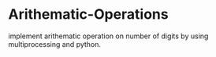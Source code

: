 # Arithematic-Operations
implement arithematic operation on number of digits by using multiprocessing and python.
